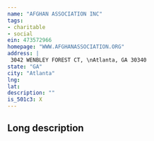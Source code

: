 ```yaml
---
name: "AFGHAN ASSOCIATION INC"
tags:
- charitable
- social
ein: 473572966
homepage: "WWW.AFGHANASSOCIATION.ORG"
address: |
 3042 WENBLEY FOREST CT, \nAtlanta, GA 30340
state: "GA"
city: "Atlanta"
lng: 
lat: 
description: ""
is_501c3: X
---
```


## Long description


